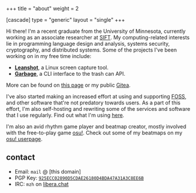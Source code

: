 +++
title = "about"
weight = 2

[cascade]
type = "generic"
layout = "single"
+++

Hi there! I'm a recent graduate from the University of Minnesota, currently
working as an associate researcher at [SIFT][11]. My computing-related interests
lie in programming language design and analysis, systems security, cryptography,
and distributed systems. <!-- more --> Some of the projects I've been working on
in my free time include:

- [**Leanshot**][6], a Linux screen capture tool.
- [**Garbage**][7], a CLI interface to the trash can API.

More can be found on [this page][12] or my public [Gitea][2].

I've also started making an increased effort at using and supporting [FOSS][8],
and other software that're not predatory towards users. As a part of this
effort, I'm also self-hosting and rewriting some of the services and software
that I use regularly. Find out what I'm using [here][9].

I'm also an avid rhythm game player and beatmap creator, mostly involved with
the free-to-play game [osu!][3]. Check out some of my beatmaps on my [osu!
userpage][4].

## contact

- Email: `mail` &commat; [this domain]
- PGP Key: [`925ECC02890D5CDAE26180D4BDA47A31A3C8EE6B`][10]
- IRC: `mzh` on [libera.chat][5]

[1]: https://keybase.io/michaelz/pgp_keys.asc?fingerprint=925ecc02890d5cdae26180d4bda47a31a3c8ee6b
[2]: https://git.mzhang.io/explore
[3]: https://osu.ppy.sh
[4]: https://osu.ppy.sh/u/2688103
[5]: https://libera.chat
[6]: https://git.mzhang.io/michael/leanshot
[7]: https://git.sr.ht/~iptq/garbage
[8]: https://en.wikipedia.org/wiki/Free_and_open-source_software
[9]: setup
[10]: pgp.txt
[11]: https://www.sift.net/
[12]: ../projects
